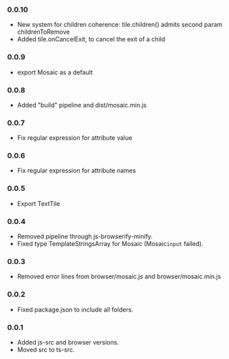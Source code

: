 ### 0.0.10

* New system for children coherence: tile.children() admits second param childrenToRemove
* Added tile.onCancelExit, to cancel the exit of a child

### 0.0.9

* export Mosaic as a default

### 0.0.8

* Added "build" pipeline and dist/mosaic.min.js

### 0.0.7

* Fix regular expression for attribute value

### 0.0.6

* Fix regular expression for attribute names

### 0.0.5

* Export TextTile

### 0.0.4

* Removed pipeline through js-browserify-minify.
* Fixed type TemplateStringsArray for Mosaic (Mosaic`input` failed).

### 0.0.3

* Removed error lines from browser/mosaic.js and browser/mosaic.min.js

### 0.0.2

* Fixed package.json to include all folders.

### 0.0.1

* Added js-src and browser versions.
* Moved src to ts-src.
